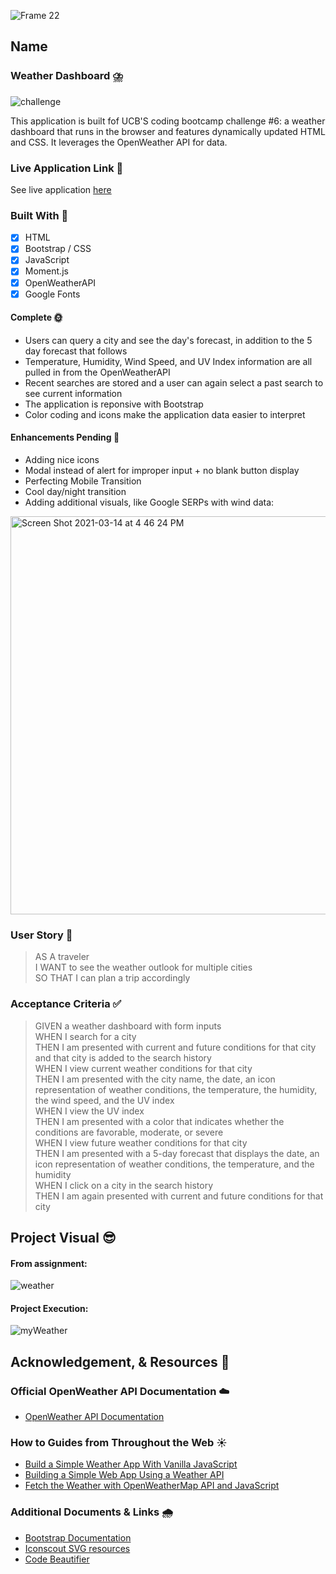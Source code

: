 ![Frame 22](https://user-images.githubusercontent.com/77648727/111896169-c4a2ae80-89d4-11eb-8355-2e6867aba7af.png)



## Name

### Weather Dashboard ⛈️

![challenge](https://user-images.githubusercontent.com/77648727/110256831-dc4b5300-7f4f-11eb-89e6-348b41416871.png)       

This application is built fof UCB'S coding bootcamp challenge #6: a weather dashboard that runs in the browser and features dynamically updated HTML and CSS. It leverages the OpenWeather API for data.


### Live Application Link 👀
See live application [here](sarahdurks.github.io/weather-new)


### Built With 🧰
- [x] HTML
- [x] Bootstrap / CSS
- [x] JavaScript
- [x] Moment.js
- [x] OpenWeatherAPI
- [x] Google Fonts

#### Complete 🌞
- Users can query a city and see the day's forecast, in addition to the 5 day forecast that follows
- Temperature, Humidity, Wind Speed, and UV Index information are all pulled in from the OpenWeatherAPI
- Recent searches are stored and a user can again select a past search to see current information
- The application is reponsive with Bootstrap
- Color coding and icons make the application data easier to interpret


#### Enhancements Pending 🌈

- Adding nice icons
- Modal instead of alert for improper input + no blank button display
- Perfecting Mobile Transition
- Cool day/night transition
- Adding additional visuals, like Google SERPs with wind data:        
<img width="637" alt="Screen Shot 2021-03-14 at 4 46 24 PM" src="https://user-images.githubusercontent.com/77648727/111088525-d66fe780-84e4-11eb-9612-6005682111e1.png">


### User Story 📖
> AS A traveler      
> I WANT to see the weather outlook for multiple cities      
> SO THAT I can plan a trip accordingly      

### Acceptance Criteria ✅
> GIVEN a weather dashboard with form inputs      
> WHEN I search for a city      
> THEN I am presented with current and future conditions for that city and that city is added to the search history      
> WHEN I view current weather conditions for that city      
> THEN I am presented with the city name, the date, an icon representation of weather conditions, the temperature, the humidity, the wind speed, and the UV index   
> WHEN I view the UV index      
> THEN I am presented with a color that indicates whether the conditions are favorable, moderate, or severe      
> WHEN I view future weather conditions for that city      
> THEN I am presented with a 5-day forecast that displays the date, an icon representation of weather conditions, the temperature, and the humidity      
> WHEN I click on a city in the search history      
> THEN I am again presented with current and future conditions for that city      


## Project Visual 😎

#### From assignment:   
![weather](https://user-images.githubusercontent.com/77648727/110256886-1ddbfe00-7f50-11eb-9cbf-41daa0a55010.png)

#### Project Execution:   
![myWeather](https://user-images.githubusercontent.com/77648727/111895669-645e3d80-89d1-11eb-843e-0fcc50162d00.png)


## Acknowledgement, & Resources 🤝

### Official OpenWeather API Documentation :cloud:
- [OpenWeather API Documentation](https://openweathermap.org/api)

### How to Guides from Throughout the Web :sunny:
- [Build a Simple Weather App With Vanilla JavaScript](https://webdesign.tutsplus.com/tutorials/build-a-simple-weather-app-with-vanilla-javascript--cms-33893)     
- [Building a Simple Web App Using a Weather API](https://medium.com/@andrewchandev/weather-api-47a44354b54b)      
- [Fetch the Weather with OpenWeatherMap API and JavaScript](https://bithacker.dev/fetch-weather-openweathermap-api-javascript)     

### Additional Documents & Links 🌧️      
- [Bootstrap Documentation](https://getbootstrap.com/docs/4.1/getting-started/introduction/)
- [Iconscout SVG resources](https://iconscout.com/)
- [Code Beautifier](https://beautifier.io/)
